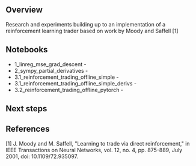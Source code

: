 ## Overview
Research and experiments building up to an implementation of a reinforcement learning trader based on work by Moody and Saffell [1]

## Notebooks
* 1_linreg_mse_grad_descent - 
* 2_sympy_partial_derivatives - 
* 3.1_reinforcement_trading_offline_simple - 
* 3.1_reinforcement_trading_offline_simple_derivs - 
* 3.2_reinforcement_trading_offline_pytorch - 

## Next steps

## References
[1] J. Moody and M. Saffell, "Learning to trade via direct reinforcement," in IEEE Transactions on Neural Networks, vol. 12, no. 4, pp. 875-889, July 2001, doi: 10.1109/72.935097.

